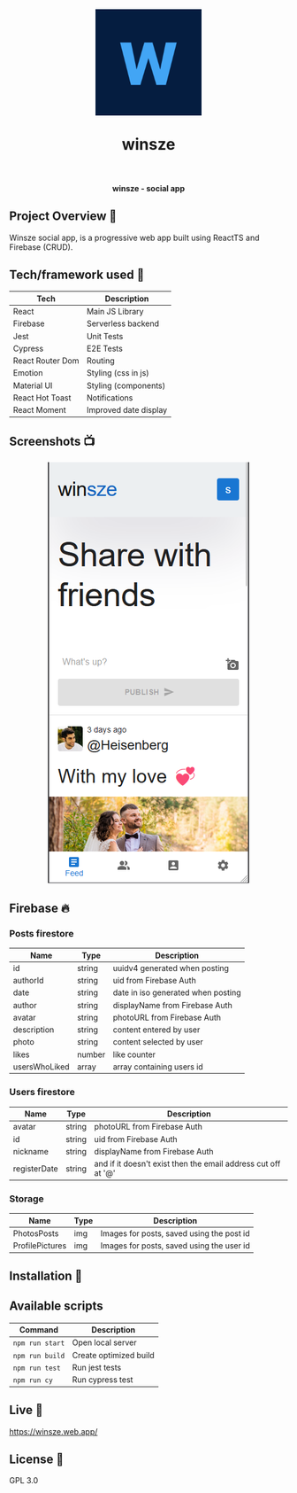 <h1 align="center">

<br>

<p align="center">
<img src="public/logo192.png"  alt="Logo">
</p>
winsze

<br>
<br>

</h1>

<h4 align="center">winsze - social app</h4>

## Project Overview 🎉

Winsze social app, is a progressive web app built using ReactTS and Firebase
(CRUD).

## Tech/framework used 🔧

| Tech             | Description           |
|------------------|-----------------------|
| React            | Main JS Library       |
| Firebase         | Serverless backend    |
| Jest             | Unit Tests            |
| Cypress          | E2E Tests             |
| React Router Dom | Routing               |
| Emotion          | Styling (css in js)   |
| Material UI      | Styling (components)  |
| React Hot Toast  | Notifications         |
| React Moment     | Improved date display |

## Screenshots 📺

<p align="center">
    <img src="public/assets/screens/feed.png" alt="feed">
</p>


## Firebase 🔥

### Posts firestore

| Name          | Type   | Description                        |
|---------------|--------|------------------------------------|
| id            | string | uuidv4 generated when posting      |
| authorId      | string | uid from Firebase Auth             |
| date          | string | date in iso generated when posting |
| author        | string | displayName from Firebase Auth     |
| avatar        | string | photoURL from Firebase Auth        |
| description   | string | content entered by user            |
| photo         | string | content selected by user           |
| likes         | number | like counter                       |
| usersWhoLiked | array  | array containing users id          |

### Users firestore

| Name         | Type   | Description                                                   |
|--------------|--------|---------------------------------------------------------------|
| avatar       | string | photoURL from Firebase Auth                                   |
| id           | string | uid from Firebase Auth                                        |
| nickname     | string | displayName from Firebase Auth                                |
| registerDate | string | and if it doesn't exist then the email address cut off at '@' |

### Storage

| Name            | Type | Description                               |
|-----------------|------|-------------------------------------------|
| PhotosPosts     | img  | Images for posts, saved using the post id |
| ProfilePictures | img  | Images for posts, saved using the user id |

## Installation 💾

## Available scripts

| Command         | Description            |
|-----------------|------------------------|
| `npm run start` | Open local server      |
| `npm run build` | Create optimized build |
| `npm run test`  | Run jest tests         |
| `npm run cy`    | Run cypress test       |

## Live 📍

https://winsze.web.app/

## License 🔱

GPL 3.0
